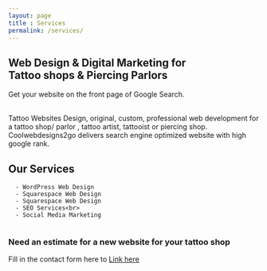 ```yaml
---
layout: page
title : Services
permalink: /services/
---
```


<h2>Web Design & Digital Marketing for <br>Tattoo shops & Piercing Parlors</h2>
<p>Get your website on the front page of Google Search.</p>
<br>
Tattoo Websites Design, original, custom, professional web development for  a tattoo shop/ parlor , tattoo artist, 
tattooist or piercing shop. Coolwebdesigns2go delivers search engine optimized website with high google rank.

## Our Services
```
  - WordPress Web Design
  - Squarespace Web Design
  - Squarespace Web Design
  - SEO Services<br>
  - Social Media Marketing
  
 ```
 
 ### Need an estimate for a new website for your tattoo shop
 
 Fill in the contact form here to [Link here](https://coolwebdesigns2go.com/contact/)







